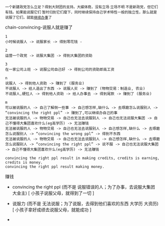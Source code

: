 
<sub>一个新建政党怎么立足？得到大财团的支持。大媒体商，没有立场 立场不明 不是新政党，但它们有钱。如果能说服它们 暂时归到它们麾下，同时继续保持自己学术特性一般的独立性，那么就是说服了它们，就能[继续办事](https://github.com/7900ms/000nottheater_deserted_systemlibrary/tree/master/small)了</sub>

chain-convincing-说服人就是赚了

```
1
小时候说服人 -> 说服家长 -> 得到零花钱 -

2
运营一个政党 -> 说服大集团 -> 得到大集团的资助

3
在一家公司上班 -> 说服公司自己好 -> 得到公司的资助即高工资

n
说服人 -> 得到他人资助 -> 赚到了 (服务业)
不说服人 -> 给人造出了东西 -> 说服人买 -> 赚到了 (物物交易：制造业, 农业)
不说服人,硬拉人 -> 得到他人资助 -> 给人办事去 -> 得到尾款 -> 赚到了 (服务业)

m
可以被说服的人 -> 自己了解倒一些事 -> 自己想怎样,缺什么 -> 去琢磨怎么说服别人 -> “convincing the right ppl” -> 赚到了,可以继续办自己的事
无法被说服的人 -> 物物交易 -> 自己也无法去说服别人 -> 自己也无法说服大集团 -> 自己不懂得大集团喜欢什么(eg高学历) -> 无法赚钱
无法被说服的人 -> 物物交易 -> 自己也无法去说服别人 -> 自己想怎样,缺什么 -> 去琢磨怎么说服别人 -> “convincing the wrong ppl” -> 得到不东西
无法被说服的人 -> 物物交易 -> 自己也无法去说服别人 -> 自己想怎样,缺什么 -> 去琢磨怎么说服别人 -> “convincing the right ppl” -> 说不服 -> 自己也无法说服大集团 -> 自己不懂得大集团喜欢什么(eg高学历) -> 无法赚钱

```

```
convincing the right ppl result in making credits, credits is earning, credits is money. 
convincing the right ppl result making money. 
```

赚钱
- convincing the right ppl (而不是 说服错误的人；为了办事，去说服大集团 大金主) [ 小孩子说服父母，就得到了一切 ]
- 说服力 (而不是 无法说服；为了说服，去得到他们喜欢的东西 大学历 大资历) [ 小孩子拿好成绩去说服父母，就能成功 ]




-
